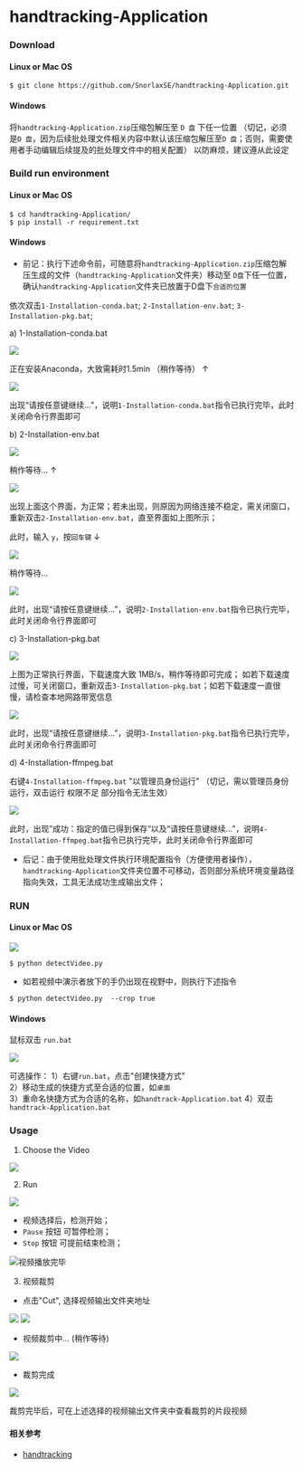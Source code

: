 # handtracking-Application

### Download

#### Linux or Mac OS

```shell
$ git clone https://github.com/SnorlaxSE/handtracking-Application.git
```

#### Windows

将`handtracking-Application.zip`压缩包解压至 `D 盘` 下任一位置 （切记，必须是`D 盘`，因为后续批处理文件相关内容中默认该压缩包解压至`D 盘`；否则，需要使用者手动编辑后续提及的批处理文件中的相关配置） 以防麻烦，建议遵从此设定

### Build run environment 

#### Linux or Mac OS
```shell
$ cd handtracking-Application/
$ pip install -r requirement.txt
```

#### Windows

* 前记：执行下述命令前，可随意将`handtracking-Application.zip`压缩包解压生成的文件（`handtracking-Application`文件夹）移动至 `D盘`下任一位置，确认`handtracking-Application`文件夹已放置于D盘下`合适的位置`

依次双击`1-Installation-conda.bat`; `2-Installation-env.bat`; `3-Installation-pkg.bat`; 

a) 1-Installation-conda.bat

![](https://cdn.jsdelivr.net/gh/SnorlaxSE/Photo-CDN@master/github/handtracking-Application/slient_install_anaconda.png)

正在安装Anaconda，大致需耗时1.5min （稍作等待） ↑

![](https://cdn.jsdelivr.net/gh/SnorlaxSE/Photo-CDN@master/github/handtracking-Application/slient_install_anaconda_completed.png)

出现“请按任意键继续...”，说明`1-Installation-conda.bat`指令已执行完毕，此时关闭命令行界面即可

b) 2-Installation-env.bat

![](https://cdn.jsdelivr.net/gh/SnorlaxSE/Photo-CDN@master/github/handtracking-Application/create_env_1.png)

稍作等待... ↑ 


![](https://cdn.jsdelivr.net/gh/SnorlaxSE/Photo-CDN@master/github/handtracking-Application/create_env_2.png)

出现上面这个界面，为正常；若未出现，则原因为网络连接不稳定，需关闭窗口，重新双击`2-Installation-env.bat`，直至界面如上图所示；

此时，输入 `y`，按`回车键` ↓

![](https://cdn.jsdelivr.net/gh/SnorlaxSE/Photo-CDN@master/github/handtracking-Application/create_env_2_1.png)

稍作等待... 

![](https://cdn.jsdelivr.net/gh/SnorlaxSE/Photo-CDN@master/github/handtracking-Application/create_env_2_2.png)

此时，出现“请按任意键继续...”，说明`2-Installation-env.bat`指令已执行完毕，此时关闭命令行界面即可

c) 3-Installation-pkg.bat

![](https://cdn.jsdelivr.net/gh/SnorlaxSE/Photo-CDN@master/github/handtracking-Application/install_pkg_1.png)

上图为正常执行界面，下载速度大致 1MB/s，稍作等待即可完成；
如若下载速度过慢，可关闭窗口，重新双击`3-Installation-pkg.bat`；如若下载速度一直很慢，请检查本地网路带宽信息

![](https://cdn.jsdelivr.net/gh/SnorlaxSE/Photo-CDN@master/github/handtracking-Application/install_pkg_2.png)

此时，出现“请按任意键继续...”，说明`3-Installation-pkg.bat`指令已执行完毕，此时关闭命令行界面即可

d) 4-Installation-ffmpeg.bat

右键`4-Installation-ffmpeg.bat` "以管理员身份运行" （切记，需以管理员身份运行，双击运行 权限不足 部分指令无法生效）

![](https://cdn.jsdelivr.net/gh/SnorlaxSE/Photo-CDN@master/github/handtracking-Application/set_ffmpeg.png)

此时，出现”成功：指定的值已得到保存“以及“请按任意键继续...”，说明`4-Installation-ffmpeg.bat`指令已执行完毕，此时关闭命令行界面即可

* 后记：由于使用批处理文件执行环境配置指令（方便使用者操作），`handtracking-Application`文件夹位置不可移动，否则部分系统环境变量路径指向失效，工具无法成功生成输出文件；

### RUN

#### Linux or Mac OS
![](https://cdn.jsdelivr.net/gh/SnorlaxSE/Photo-CDN@master/github/handtracking-Application/Interface.png)
```shell
$ python detectVideo.py
```

* 如若视频中演示者放下的手仍出现在视野中，则执行下述指令
```shell
$ python detectVideo.py  --crop true
```

#### Windows

鼠标双击 `run.bat`

![](https://cdn.jsdelivr.net/gh/SnorlaxSE/Photo-CDN@master/github/handtracking-Application/win_run.png)

可选操作：
1）右键`run.bat`，点击"创建快捷方式"  
2）移动生成的快捷方式至合适的位置，如`桌面`  
3）重命名快捷方式为合适的名称，如`handtrack-Application.bat`
4）双击`handtrack-Application.bat`

### Usage
1. Choose the Video

![](https://cdn.jsdelivr.net/gh/SnorlaxSE/Photo-CDN@master/github/handtracking-Application/VideoChosen.png)

2. Run

![](https://cdn.jsdelivr.net/gh/SnorlaxSE/Photo-CDN@master/github/handtracking-Application/run.png)

* 视频选择后，检测开始；
* `Pause` 按钮 可暂停检测；
* `Stop` 按钮 可提前结束检测；

![视频播放完毕](https://cdn.jsdelivr.net/gh/SnorlaxSE/Photo-CDN@master/github/handtracking-Application/play-Completed.png)

3. 视频裁剪

* 点击"Cut", 选择视频输出文件夹地址

![](https://cdn.jsdelivr.net/gh/SnorlaxSE/Photo-CDN@master/github/handtracking-Application/cut.png)
![](https://cdn.jsdelivr.net/gh/SnorlaxSE/Photo-CDN@master/github/handtracking-Application/cut-1.png)

* 视频裁剪中... (稍作等待)

![](https://cdn.jsdelivr.net/gh/SnorlaxSE/Photo-CDN@master/github/handtracking-Application/wait-for-cut.png)

* 裁剪完成

![](https://cdn.jsdelivr.net/gh/SnorlaxSE/Photo-CDN@master/github/handtracking-Application/cut-Completed.png)

裁剪完毕后，可在上述选择的视频输出文件夹中查看裁剪的片段视频

#### 相关参考

* [handtracking](https://github.com/victordibia/handtracking)
